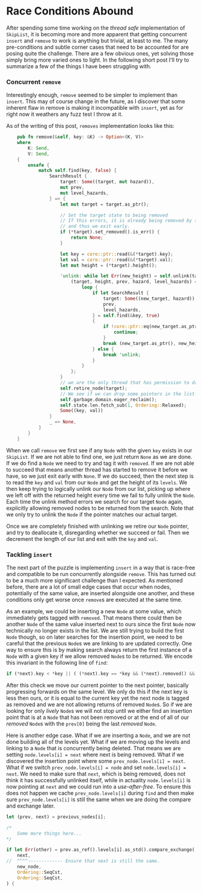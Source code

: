 # Race Conditions Abound

After spending some time working on the _thread safe_ implementation of `SkipList`, it is
becoming more and more apparent that getting concurrent `insert` and `remove` to work is
anything but trivial, at least to me. The many pre-conditions and subtle corner cases that need
to be accounted for are posing quite the challenge. There are a few obvious ones, yet solving
those simply bring more varied ones to light. In the following short post I'll try to summarize
a few of the things I have been struggling with.

### Concurrent `remove`

Interestingly enough, `remove` seemed to be simpler to implement than `insert`. This may of
course change in the future, as I discover that some inherent flaw in remove is making it
incompatible with `insert`, yet as for right now it weathers any fuzz test I throw at it.

As of the writing of this post, `removes` implementation looks like this:

```rust
    pub fn remove(&self, key: &K) -> Option<(K, V)>
    where
        K: Send,
        V: Send,
    {
        unsafe {
            match self.find(key, false) {
                SearchResult {
                    target: Some((target, mut hazard)),
                    mut prev,
                    mut level_hazards,
                } => {
                    let mut target = target.as_ptr();

                    // Set the target state to being removed
                    // If this errors, it is already being removed by someone else
                    // and thus we exit early.
                    if (*target).set_removed().is_err() {
                        return None;
                    }

                    let key = core::ptr::read(&(*target).key);
                    let val = core::ptr::read(&(*target).val);
                    let mut height = (*target).height();

                    'unlink: while let Err(new_height) = self.unlink(target, height, prev, level_hazards) {
                        (target, height, prev, hazard, level_hazards) = {
                            loop {
                                if let SearchResult {
                                    target: Some((new_target, hazard)),
                                    prev,
                                    level_hazards,
                                } = self.find(&key, true)
                                {
                                    if !core::ptr::eq(new_target.as_ptr(), target) {
                                        continue;
                                    }
                                    break (new_target.as_ptr(), new_height, prev, hazard, level_hazards)
                                } else {
                                    break 'unlink;
                                }
                            }
                        };
                    }
                    // we are the only thread that has permission to drop this node.
                    self.retire_node(target);
                    // We see if we can drop some pointers in the list.
                    self.garbage.domain.eager_reclaim();
                    self.state.len.fetch_sub(1, Ordering::Relaxed);
                    Some((key, val))
                }
                _ => None,
            }
        }
    }
```

When we call `remove` we first see if any `Node` with the given `key` exists in our `SkipList`.
If we are not able to find one, we just return `None` as we are done. If we do find a `Node` we
need to try and tag it with `removed`. If we are not able to succeed that means another thread
has started to remove it before we have, so we just exit early with `None`. If we do succeed,
then the next step is to read the `key` and `val` from our `Node` and get the height of its
`levels`. We then keep trying to logically unlink our `Node` from our list, picking up where we
left off with the returned height every time we fail to fully unlink the `Node`. Each time the
unlink method errors we search for our target `Node` again, explicitly allowing removed nodes
to be returned from the search. Note that we only try to unlink the `Node` if the pointer
matches our actual target.

Once we are
completely finished with unlinking we retire our `Node` pointer, and try to deallocate it,
disregarding whether we succeed or fail. Then we decrement the length of our list and exit with
the `key` and `val`.

### Tackling `insert`

The next part of the puzzle is implementing `insert` in a way that is race-free and compatible
to be run concurrently alongside `remove`. This has turned out to be a much more significant
challenge than I expected. As mentioned before, there are a lot of small edge cases that
occur when nodes, potentially of the same value, are inserted alongside one another, and these
conditions only get worse once `remove`s are executed at the same time.

As an example, we could be inserting a new `Node` at some value, which immediately gets tagged
with `removed`. That means there could then be another `Node` of the same value inserted next
to ours since the first `Node` now technically no longer exists in the list. We are still
trying to build the first `Node` though, so on later searches for the insertion point, we need
to be careful that the previous `Node`s we are linking to are updated correctly. One way to
ensure this is by making search always return the first instance of a `Node` with a given key
if we allow removed `Node`s to be returned. We encode this invariant in the following line of
`find`:

```rust
if (*next).key < *key || ( (*next).key == *key && (*next).removed() && !allow_removed ) => {
```

After this check we move our current pointer to the next pointer, basically progressing
forwards on the same level. We only do this if the next key is less then ours, or it is
equal to the current key yet the next node is tagged as removed and we are not allowing returns
of removed `Node`s. So if we are looking for only _lively_ `Node`s we will not stop until
we either find an insertion point that is at a `Node` that has not been removed or at the end
of all of our _removed_ `Node`s with the `prev[0]` being the last _removed_ `Node`.

Here is another edge case. What if we are inserting a `Node`, and we are not done building all
of the levels yet. What if we are moving up the levels and linking to a `Node` that is
concurrently being deleted. That means we are setting `node.levels[i] = next` where next is
being removed. What if we discovered the insertion point where some
`prev_node.levels[i] = next`. What if we switch `prev_node.levels[i] = node` and set
`node.levels[i] = next`. We need to make sure that `next`, which is being removed, does not
think it has successfully unlinked itself, while in actuality `node.levels[i]` is now pointing
at `next` and we could run into a _use-after-free_. To ensure this does not happen we cache
`prev_node.levels[i]` during `find` and then make sure `prev_node.levels[i]` is still the
same when we are doing the compare and exchange later.

```rust
let (prev, next) = previous_nodes[i];

/*
	Some more things here...
*/

if let Err(other) = prev.as_ref().levels[i].as_std().compare_exchange(
	next,
//  ^^^^------------- Ensure that next is still the same.
	new_node,
	Ordering::SeqCst,
	Ordering::SeqCst,
) {
```

